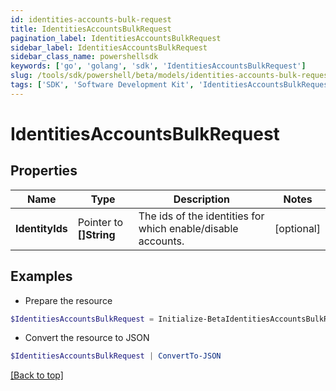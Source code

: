 ```yaml
---
id: identities-accounts-bulk-request
title: IdentitiesAccountsBulkRequest
pagination_label: IdentitiesAccountsBulkRequest
sidebar_label: IdentitiesAccountsBulkRequest
sidebar_class_name: powershellsdk
keywords: ['go', 'golang', 'sdk', 'IdentitiesAccountsBulkRequest'] 
slug: /tools/sdk/powershell/beta/models/identities-accounts-bulk-request
tags: ['SDK', 'Software Development Kit', 'IdentitiesAccountsBulkRequest']
---
```



# IdentitiesAccountsBulkRequest

## Properties

Name | Type | Description | Notes
------------ | ------------- | ------------- | -------------
**IdentityIds** |  Pointer to **[]String** | The ids of the identities for which enable/disable accounts. | [optional] 

## Examples

- Prepare the resource
```powershell
$IdentitiesAccountsBulkRequest = Initialize-BetaIdentitiesAccountsBulkRequest  -IdentityIds [2c91808384203c2d018437e631158308, 2c9180858082150f0180893dbaf553fe]
```

- Convert the resource to JSON
```powershell
$IdentitiesAccountsBulkRequest | ConvertTo-JSON
```


[[Back to top]](#) 

